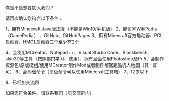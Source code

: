 你是不是想要加入我们？

请再次确认您符合以下条件：

1、拥有Minecraft Java版正版（不能是Win10/手机版） 
2、能访问WikiPedia（GamePedia） 、GitHub、GitHubPages
3、拥有Minecraft官方启动器、PCL启动器、HMCL启动器三个至少有2个 

4、会使用MCreator、Notepad++、Visual Studio Code、Blockbench、skin3D等工具（按照部门学习、使用）、拥有且会使用Photoshop及Pr
5、会制作资源包/原版模组/使用MCreator制作Mod或者制作解密跑酷坑人地图（其一即可）
6、会基础命令（高级命令可以使用Minecraft工具箱）
7、12岁以下

8、已经加交流群



如果您符合条件，请联系我们（见交流群内）